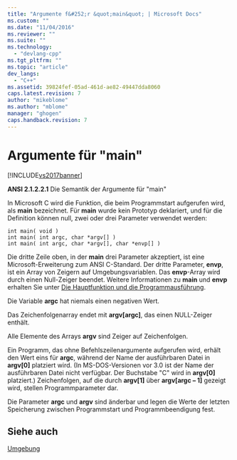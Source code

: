 ```yaml
---
title: "Argumente f&#252;r &quot;main&quot; | Microsoft Docs"
ms.custom: ""
ms.date: "11/04/2016"
ms.reviewer: ""
ms.suite: ""
ms.technology: 
  - "devlang-cpp"
ms.tgt_pltfrm: ""
ms.topic: "article"
dev_langs: 
  - "C++"
ms.assetid: 39824fef-05ad-461d-ae82-49447dda8060
caps.latest.revision: 7
author: "mikeblome"
ms.author: "mblome"
manager: "ghogen"
caps.handback.revision: 7
---
```

# Argumente f&#252;r &quot;main&quot;
[!INCLUDE[vs2017banner](../assembler/inline/includes/vs2017banner.md)]

**ANSI 2.1.2.2.1** Die Semantik der Argumente für "main"  
  
 In Microsoft C wird die Funktion, die beim Programmstart aufgerufen wird, als **main** bezeichnet.  Für **main** wurde kein Prototyp deklariert, und für die Definition können null, zwei oder drei Parameter verwendet werden:  
  
```  
int main( void )  
int main( int argc, char *argv[] )  
int main( int argc, char *argv[], char *envp[] )  
```  
  
 Die dritte Zeile oben, in der **main** drei Parameter akzeptiert, ist eine Microsoft\-Erweiterung zum ANSI C\-Standard.  Der dritte Parameter, **envp**, ist ein Array von Zeigern auf Umgebungsvariablen.  Das **envp**\-Array wird durch einen Null\-Zeiger beendet.  Weitere Informationen zu **main** und **envp** erhalten Sie unter [Die Hauptfunktion und die Programmausführung](../c-language/main-function-and-program-execution.md).  
  
 Die Variable **argc** hat niemals einen negativen Wert.  
  
 Das Zeichenfolgenarray endet mit **argv\[argc\]**, das einen NULL\-Zeiger enthält.  
  
 Alle Elemente des Arrays **argv** sind Zeiger auf Zeichenfolgen.  
  
 Ein Programm, das ohne Befehlszeilenargumente aufgerufen wird, erhält den Wert eins für **argc**, während der Name der ausführbaren Datei in **argv\[0\]** platziert wird. \(In MS\-DOS\-Versionen vor 3.0 ist der Name der ausführbaren Datei nicht verfügbar.  Der Buchstabe "C" wird in **argv\[0\]** platziert.\) Zeichenfolgen, auf die durch **argv\[1\]** über **argv\[argc – 1\]** gezeigt wird, stellen Programmparameter dar.  
  
 Die Parameter **argc** und **argv** sind änderbar und legen die Werte der letzten Speicherung zwischen Programmstart und Programmbeendigung fest.  
  
## Siehe auch  
 [Umgebung](../c-language/environment.md)